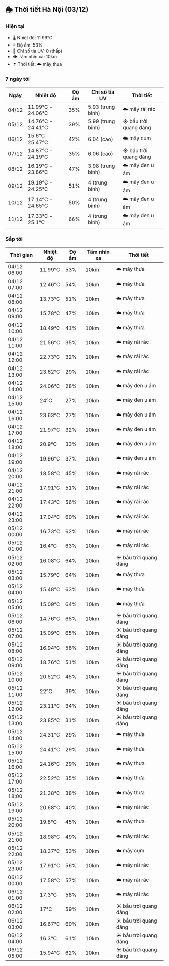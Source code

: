 ## 🌦️ Thời tiết Hà Nội (03/12)

### Hiện tại

- 🌡️ Nhiệt độ: 11.99℃
- 💦 Độ ẩm: 53%
- 🌟 Chỉ số tia UV: 0 (thấp)
- 👁️ Tầm nhìn xa: 10km
- ☂️ Thời tiết: ☁️ mây thưa

### 7 ngày tới

| Ngày | Nhiệt độ | Độ ẩm | Chỉ số tia UV | Thời tiết |
| --- | --- | --- | --- | --- |
| 04/12 | 11.99℃ - 24.06℃ | 35% | 5.93 (trung bình) | ☁️ mây rải rác |
| 05/12 | 14.76℃ - 24.41℃ | 39% | 5.99 (trung bình) | ☀️ bầu trời quang đãng |
| 06/12 | 15.6℃ - 25.47℃ | 42% | 6.04 (cao) | ☁️ mây cụm |
| 07/12 | 14.87℃ - 24.19℃ | 35% | 6.06 (cao) | ☀️ bầu trời quang đãng |
| 08/12 | 16.19℃ - 23.86℃ | 47% | 3.98 (trung bình) | ☁️ mây đen u ám |
| 09/12 | 19.19℃ - 24.25℃ | 51% | 4 (trung bình) | ☁️ mây đen u ám |
| 10/12 | 17.14℃ - 24.65℃ | 50% | 4 (trung bình) | ☁️ mây đen u ám |
| 11/12 | 17.33℃ - 25.1℃ | 66% | 4 (trung bình) | ☁️ mây đen u ám |

### Sắp tới

| Thời gian | Nhiệt độ | Độ ẩm | Tầm nhìn xa | Thời tiết |
| --- | --- | --- | --- | --- |
| 04/12 06:00 | 11.99℃ | 53% | 10km | ☁️ mây thưa |
| 04/12 07:00 | 12.46℃ | 54% | 10km | ☁️ mây thưa |
| 04/12 08:00 | 13.73℃ | 51% | 10km | ☁️ mây thưa |
| 04/12 09:00 | 15.78℃ | 47% | 10km | ☁️ mây thưa |
| 04/12 10:00 | 18.49℃ | 41% | 10km | ☁️ mây thưa |
| 04/12 11:00 | 21.56℃ | 35% | 10km | ☁️ mây rải rác |
| 04/12 12:00 | 22.73℃ | 32% | 10km | ☁️ mây rải rác |
| 04/12 13:00 | 23.62℃ | 29% | 10km | ☁️ mây rải rác |
| 04/12 14:00 | 24.06℃ | 28% | 10km | ☁️ mây đen u ám |
| 04/12 15:00 | 24℃ | 27% | 10km | ☁️ mây đen u ám |
| 04/12 16:00 | 23.63℃ | 27% | 10km | ☁️ mây đen u ám |
| 04/12 17:00 | 21.97℃ | 32% | 10km | ☁️ mây đen u ám |
| 04/12 18:00 | 20.9℃ | 33% | 10km | ☁️ mây đen u ám |
| 04/12 19:00 | 19.96℃ | 37% | 10km | ☁️ mây đen u ám |
| 04/12 20:00 | 18.58℃ | 45% | 10km | ☁️ mây rải rác |
| 04/12 21:00 | 17.91℃ | 51% | 10km | ☁️ mây rải rác |
| 04/12 22:00 | 17.43℃ | 56% | 10km | ☁️ mây rải rác |
| 04/12 23:00 | 17.04℃ | 60% | 10km | ☁️ mây rải rác |
| 05/12 00:00 | 16.73℃ | 62% | 10km | ☁️ mây rải rác |
| 05/12 01:00 | 16.4℃ | 63% | 10km | ☁️ mây rải rác |
| 05/12 02:00 | 16.08℃ | 64% | 10km | ☀️ bầu trời quang đãng |
| 05/12 03:00 | 15.79℃ | 64% | 10km | ☁️ mây thưa |
| 05/12 04:00 | 15.48℃ | 63% | 10km | ☁️ mây thưa |
| 05/12 05:00 | 15.09℃ | 64% | 10km | ☁️ mây thưa |
| 05/12 06:00 | 14.76℃ | 65% | 10km | ☀️ bầu trời quang đãng |
| 05/12 07:00 | 15.09℃ | 65% | 10km | ☀️ bầu trời quang đãng |
| 05/12 08:00 | 16.94℃ | 58% | 10km | ☀️ bầu trời quang đãng |
| 05/12 09:00 | 18.76℃ | 51% | 10km | ☀️ bầu trời quang đãng |
| 05/12 10:00 | 20.52℃ | 45% | 10km | ☀️ bầu trời quang đãng |
| 05/12 11:00 | 22℃ | 39% | 10km | ☀️ bầu trời quang đãng |
| 05/12 12:00 | 23.11℃ | 34% | 10km | ☀️ bầu trời quang đãng |
| 05/12 13:00 | 23.85℃ | 31% | 10km | ☀️ bầu trời quang đãng |
| 05/12 14:00 | 24.31℃ | 29% | 10km | ☁️ mây thưa |
| 05/12 15:00 | 24.41℃ | 29% | 10km | ☁️ mây thưa |
| 05/12 16:00 | 24.16℃ | 29% | 10km | ☁️ mây thưa |
| 05/12 17:00 | 22.52℃ | 35% | 10km | ☁️ mây thưa |
| 05/12 18:00 | 21.38℃ | 38% | 10km | ☁️ mây thưa |
| 05/12 19:00 | 20.68℃ | 40% | 10km | ☁️ mây rải rác |
| 05/12 20:00 | 19.8℃ | 45% | 10km | ☁️ mây thưa |
| 05/12 21:00 | 18.98℃ | 49% | 10km | ☁️ mây rải rác |
| 05/12 22:00 | 18.37℃ | 53% | 10km | ☁️ mây cụm |
| 05/12 23:00 | 17.91℃ | 56% | 10km | ☁️ mây rải rác |
| 06/12 00:00 | 17.58℃ | 57% | 10km | ☁️ mây rải rác |
| 06/12 01:00 | 17.3℃ | 58% | 10km | ☁️ mây rải rác |
| 06/12 02:00 | 17℃ | 59% | 10km | ☀️ bầu trời quang đãng |
| 06/12 03:00 | 16.67℃ | 60% | 10km | ☀️ bầu trời quang đãng |
| 06/12 04:00 | 16.3℃ | 61% | 10km | ☀️ bầu trời quang đãng |
| 06/12 05:00 | 15.94℃ | 62% | 10km | ☀️ bầu trời quang đãng |
